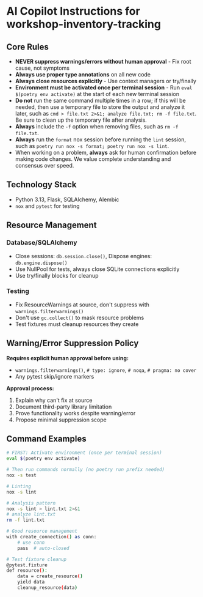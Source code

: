 # AI Copilot Instructions for workshop-inventory-tracking

## Core Rules
- **NEVER suppress warnings/errors without human approval** - Fix root cause, not symptoms
- **Always use proper type annotations** on all new code
- **Always close resources explicitly** - Use context managers or try/finally
- **Environment must be activated once per terminal session** - Run `eval $(poetry env activate)` at the start of each new terminal session
- **Do not** run the same command multiple times in a row; if this will be needed, then use a temporary file to store the output and analyze it later, such as `cmd > file.txt 2>&1; analyze file.txt; rm -f file.txt`. Be sure to clean up the temporary file after analysis.
- **Always** include the `-f` option when removing files, such as `rm -f file.txt`.
- **Always** run the `format` nox session before running the `lint` session, such as `poetry run nox -s format; poetry run nox -s lint`.
- When working on a problem, **always** ask for human confirmation before making code changes. We value complete understanding and consensus over speed.

## Technology Stack

- Python 3.13, Flask, SQLAlchemy, Alembic
- `nox` and `pytest` for testing

## Resource Management
### Database/SQLAlchemy
- Close sessions: `db.session.close()`, Dispose engines: `db.engine.dispose()`
- Use NullPool for tests, always close SQLite connections explicitly
- Use try/finally blocks for cleanup

### Testing
- Fix ResourceWarnings at source, don't suppress with `warnings.filterwarnings()`
- Don't use `gc.collect()` to mask resource problems
- Test fixtures must cleanup resources they create

## Warning/Error Suppression Policy
**Requires explicit human approval before using:**
- `warnings.filterwarnings()`, `# type: ignore`, `# noqa`, `# pragma: no cover`
- Any pytest skip/ignore markers

**Approval process:**
1. Explain why can't fix at source
2. Document third-party library limitation
3. Prove functionality works despite warning/error
4. Propose minimal suppression scope

## Command Examples
```bash
# FIRST: Activate environment (once per terminal session)
eval $(poetry env activate)

# Then run commands normally (no poetry run prefix needed)
nox -s test

# Linting
nox -s lint

# Analysis pattern
nox -s lint > lint.txt 2>&1
# analyze lint.txt
rm -f lint.txt

# Good resource management
with create_connection() as conn:
    # use conn
    pass  # auto-closed

# Test fixture cleanup
@pytest.fixture
def resource():
    data = create_resource()
    yield data
    cleanup_resource(data)
```
